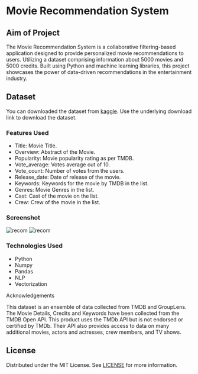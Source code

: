 # Movie Recommendation System

## Aim of Project
The Movie Recommendation System is a collaborative filtering-based application designed to provide personalized movie recommendations to users. Utilizing a dataset comprising information about 5000 movies and 5000 credits. Built using Python and machine learning libraries, this project showcases the power of data-driven recommendations in the entertainment industry.

## Dataset
You can downloaded the dataset from [kaggle](https://www.kaggle.com/datasets/tmdb/tmdb-movie-metadata). Use the underlying download link to download the dataset.

### Features Used 
* Title: Movie Title.
* Overview: Abstract of the Movie.
* Popularity: Movie popularity rating as per TMDB.
* Vote_average: Votes average out of 10.
* Vote_count: Number of votes from the users.
* Release_date: Date of release of the movie.
* Keywords: Keywords for the movie by TMDB in the list.
* Genres: Movie Genres in the list.
* Cast: Cast of the movie on the list.
* Crew: Crew of the movie in the list.


### Screenshot

![recom](https://i.ibb.co/vxqCyC9/Screenshot-2024-02-09-at-1-12-35-AM.png)
![recom](https://i.ibb.co/fXqw2P7/Screenshot-2024-02-09-at-1-12-49-AM.png)

### Technologies Used

- Python
- Numpy
- Pandas
- NLP
- Vectorization


Acknowledgements

This dataset is an ensemble of data collected from TMDB and GroupLens. The Movie Details, Credits and Keywords have been collected from the TMDB Open API. This product uses the TMDb API but is not endorsed or certified by TMDb. Their API also provides access to data on many additional movies, actors and actresses, crew members, and TV shows.

## License
Distributed under the MIT License. See [LICENSE](https://github.com/ShaanCoding/ReadME-Generator/blob/main/LICENSE.md) for more information.
